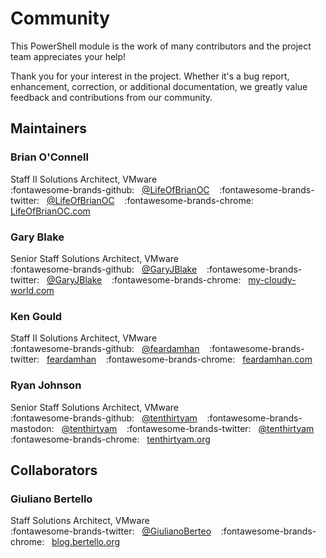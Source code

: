 # Community

This PowerShell module is the work of many contributors and the project team appreciates your help!

Thank you for your interest in the project. Whether it's a bug report, enhancement, correction, or
additional documentation, we greatly value feedback and contributions from our community.

## Maintainers

### Brian O'Connell

Staff II Solutions Architect, VMware</br>
:fontawesome-brands-github: &nbsp; [@LifeOfBrianOC](https://github.com/LifeOfBrianOC) &nbsp;&nbsp;
:fontawesome-brands-twitter: &nbsp; [@LifeOfBrianOC](https://twitter.com/LifeOfBrianOC) &nbsp;&nbsp;
:fontawesome-brands-chrome: &nbsp; [LifeOfBrianOC.com](https://LifeOfBrianOC.com)

### Gary Blake

Senior Staff Solutions Architect, VMware</br>
:fontawesome-brands-github: &nbsp; [@GaryJBlake](https://github.com/GaryJBlake) &nbsp;&nbsp;
:fontawesome-brands-twitter: &nbsp; [@GaryJBlake](https://twitter.com/GaryJBlake) &nbsp;&nbsp;
:fontawesome-brands-chrome: &nbsp; [my-cloudy-world.com](https://my-cloudy-world.com)

### Ken Gould

Staff II Solutions Architect, VMware</br>
:fontawesome-brands-github: &nbsp; [@feardamhan](https://github.com/feardamhan) &nbsp;&nbsp;
:fontawesome-brands-twitter: &nbsp; [feardamhan](https://twitter.com/feardamhan) &nbsp;&nbsp;
:fontawesome-brands-chrome: &nbsp; [feardamhan.com](https://feardamhan.com)

### Ryan Johnson

Senior Staff Solutions Architect, VMware</br>
:fontawesome-brands-github: &nbsp; [@tenthirtyam](https://github.com/tenthirtyam) &nbsp;&nbsp;
:fontawesome-brands-mastodon: &nbsp; [@tenthirtyam](https://mastodon.social/@tenthirtyam) &nbsp;&nbsp;
:fontawesome-brands-twitter: &nbsp; [@tenthirtyam](https://twitter.com/tenthirtyam) &nbsp;&nbsp;
:fontawesome-brands-chrome: &nbsp; [tenthirtyam.org](https://tenthirtyam.org)

## Collaborators

### Giuliano Bertello

Staff Solutions Architect, VMware</br>
:fontawesome-brands-twitter: &nbsp; [@GiulianoBerteo](https://twitter.com/GiulianoBerteo) &nbsp;&nbsp;
:fontawesome-brands-chrome: &nbsp; [blog.bertello.org](https://blog.bertello.org)
